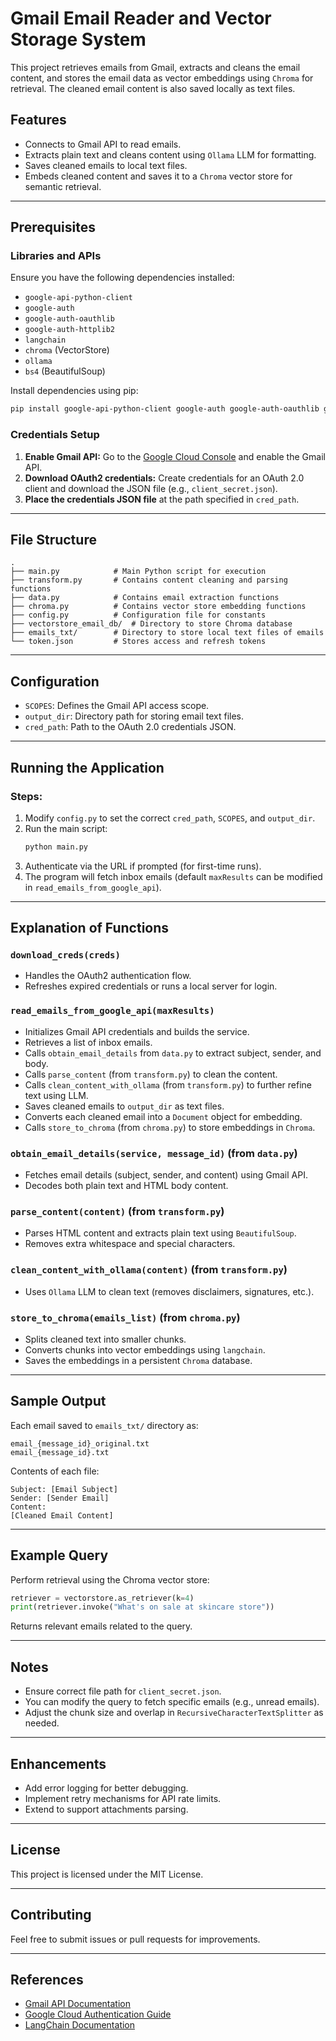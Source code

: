 # Gmail Email Reader and Vector Storage System

This project retrieves emails from Gmail, extracts and cleans the email content, and stores the email data as vector embeddings using `Chroma` for retrieval. The cleaned email content is also saved locally as text files.

## Features
- Connects to Gmail API to read emails.
- Extracts plain text and cleans content using `Ollama` LLM for formatting.
- Saves cleaned emails to local text files.
- Embeds cleaned content and saves it to a `Chroma` vector store for semantic retrieval.

---

## Prerequisites

### Libraries and APIs
Ensure you have the following dependencies installed:

- `google-api-python-client`
- `google-auth`
- `google-auth-oauthlib`
- `google-auth-httplib2`
- `langchain`
- `chroma` (VectorStore)
- `ollama`
- `bs4` (BeautifulSoup)

Install dependencies using pip:
```bash
pip install google-api-python-client google-auth google-auth-oauthlib google-auth-httplib2 beautifulsoup4 langchain chromadb ollama
```

### Credentials Setup
1. **Enable Gmail API:** Go to the [Google Cloud Console](https://console.cloud.google.com/) and enable the Gmail API.
2. **Download OAuth2 credentials:** Create credentials for an OAuth 2.0 client and download the JSON file (e.g., `client_secret.json`).
3. **Place the credentials JSON file** at the path specified in `cred_path`.

---

## File Structure
```
.
├── main.py            # Main Python script for execution
├── transform.py       # Contains content cleaning and parsing functions
├── data.py            # Contains email extraction functions
├── chroma.py          # Contains vector store embedding functions
├── config.py          # Configuration file for constants
├── vectorstore_email_db/  # Directory to store Chroma database
├── emails_txt/        # Directory to store local text files of emails
└── token.json         # Stores access and refresh tokens
```

---

## Configuration

- `SCOPES`: Defines the Gmail API access scope.
- `output_dir`: Directory path for storing email text files.
- `cred_path`: Path to the OAuth 2.0 credentials JSON.

---

## Running the Application

### Steps:
1. Modify `config.py` to set the correct `cred_path`, `SCOPES`, and `output_dir`.
2. Run the main script:
   ```bash
   python main.py
   ```
3. Authenticate via the URL if prompted (for first-time runs).
4. The program will fetch inbox emails (default `maxResults` can be modified in `read_emails_from_google_api`).

---

## Explanation of Functions

### `download_creds(creds)`
- Handles the OAuth2 authentication flow.
- Refreshes expired credentials or runs a local server for login.

### `read_emails_from_google_api(maxResults)`
- Initializes Gmail API credentials and builds the service.
- Retrieves a list of inbox emails.
- Calls `obtain_email_details` from `data.py` to extract subject, sender, and body.
- Calls `parse_content` (from `transform.py`) to clean the content.
- Calls `clean_content_with_ollama` (from `transform.py`) to further refine text using LLM.
- Saves cleaned emails to `output_dir` as text files.
- Converts each cleaned email into a `Document` object for embedding.
- Calls `store_to_chroma` (from `chroma.py`) to store embeddings in `Chroma`.

### `obtain_email_details(service, message_id)` (from `data.py`)
- Fetches email details (subject, sender, and content) using Gmail API.
- Decodes both plain text and HTML body content.

### `parse_content(content)` (from `transform.py`)
- Parses HTML content and extracts plain text using `BeautifulSoup`.
- Removes extra whitespace and special characters.

### `clean_content_with_ollama(content)` (from `transform.py`)
- Uses `Ollama` LLM to clean text (removes disclaimers, signatures, etc.).

### `store_to_chroma(emails_list)` (from `chroma.py`)
- Splits cleaned text into smaller chunks.
- Converts chunks into vector embeddings using `langchain`.
- Saves the embeddings in a persistent `Chroma` database.

---

## Sample Output

Each email saved to `emails_txt/` directory as:
```
email_{message_id}_original.txt
email_{message_id}.txt
```
Contents of each file:
```
Subject: [Email Subject]
Sender: [Sender Email]
Content:
[Cleaned Email Content]
```

---

## Example Query
Perform retrieval using the Chroma vector store:
```python
retriever = vectorstore.as_retriever(k=4)
print(retriever.invoke("What's on sale at skincare store"))
```
Returns relevant emails related to the query.

---

## Notes
- Ensure correct file path for `client_secret.json`.
- You can modify the query to fetch specific emails (e.g., unread emails).
- Adjust the chunk size and overlap in `RecursiveCharacterTextSplitter` as needed.

---

## Enhancements
- Add error logging for better debugging.
- Implement retry mechanisms for API rate limits.
- Extend to support attachments parsing.

---

## License
This project is licensed under the MIT License.

---

## Contributing
Feel free to submit issues or pull requests for improvements.

---

## References
- [Gmail API Documentation](https://developers.google.com/gmail/api)
- [Google Cloud Authentication Guide](https://cloud.google.com/docs/authentication/getting-started)
- [LangChain Documentation](https://docs.langchain.com/)


